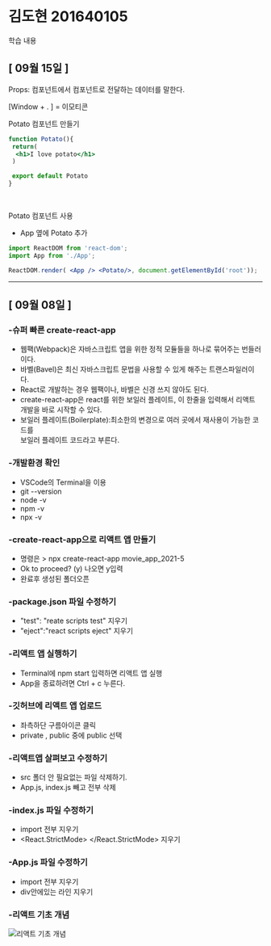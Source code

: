 # 김도현 201640105

학습 내용

## [ 09월 15일 ]

Props: 컴포넌트에서 컴포넌트로 전달하는 데이터를 말한다.<br>

[Window + . ] = 이모티콘<br>

Potato 컴포넌트 만들기

```jsx
function Potato(){
 return(
  <h1>I love potato</h1>
 )

 export default Potato
}
```
<br>

Potato 컴포넌트 사용<br>
- App 옆에 Potato 추가

```jsx
import ReactDOM from 'react-dom';
import App from './App';

ReactDOM.render( <App /> <Potato/>, document.getElementById('root'));
```




***

## [ 09월 08일 ]

### -슈퍼 빠른 create-react-app
- 웹팩(Webpack)은 자바스크립트 앱을 위한 정적 모듈들을 하나로 묶어주는 번들러이다.<br/>
- 바벨(Bavel)은 최신 자바스크립트 문법을 사용할 수 있게 해주는 트랜스파일러이다.<br/>
- React로 개발하는 경우 웹팩이나, 바벨은 신경 쓰지 않아도 된다.<br/>
- create-react-app은 react를 위한 보일러 플레이트, 이 한줄을 입력해서 리액트 개발을 바로 시작할 수 있다.<br/>
- 보일러 플레이트(Boilerplate):최소한의 변경으로 여러 곳에서 재사용이 
가능한 코드를 <br>보일러 플레이트 코드라고 부른다.

### -개발환경 확인
- VSCode의 Terminal을 이용 <br/>
- git --version<br/>
- node -v<br/>
- npm -v<br/>
- npx -v


### -create-react-app으로 리액트 앱 만들기
- 명령은 > npx create-react-app movie_app_2021-5<br/>
- Ok to proceed? (y) 나오면 y입력<br/>
- 완료후 생성된 폴더오픈<br/>


### -package.json 파일 수정하기
- "test": "reate scripts test" 지우기<br/>
- "eject":"react scripts eject" 지우기<br/>

### -리액트 앱 실행하기
- Terminal에 npm start 입력하면 리액트 앱 실행<br/>
- App을 종료하려면 Ctrl + c 누른다.

### -깃허브에 리액트 앱 업로드
- 좌측하단 구름아이콘 클릭<br/>
- private , public 중에 public 선택

### -리액트앱 살펴보고 수정하기
- src 폴더 안 필요없는 파일 삭제하기.<br/>
- App.js, index.js 빼고 전부 삭제<br/>

### -index.js 파일 수정하기 
- import 전부 지우기<br>
- <React.StrictMode>   </React.StrictMode> 지우기
### -App.js 파일 수정하기 
- import 전부 지우기<br>
- div안에있는 라인 지우기

### -리액트 기초 개념
![리액트 기초 개념](https://blogfiles.pstatic.net/MjAyMTA5MTBfMTgy/MDAxNjMxMjc4NDU5ODc4.CdkEKQgzQyD3u_S_wFciIVaHFJzCBY_HVmN4enfGIMsg.OdmBybLq4AD94iwXfaxypBI4A1N1zJ0fPHJF7751ZUAg.PNG.alsl970/react.PNG)


